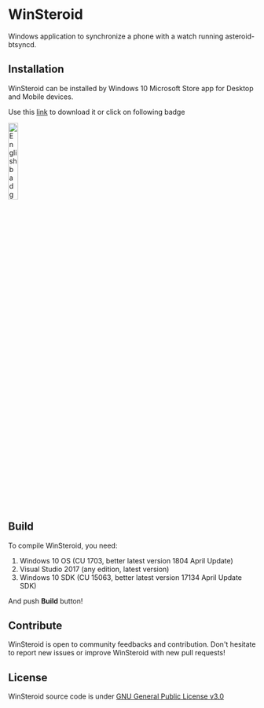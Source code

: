 # WinSteroid
Windows application to synchronize a phone with a watch running asteroid-btsyncd.

## Installation
WinSteroid can be installed by Windows 10 Microsoft Store app for Desktop and Mobile devices. 

Use this <a href="https://www.microsoft.com/store/apps/9ND0R9RHNGC2" target="_blank">link</a> to download it or click on following badge

<a href="https://www.microsoft.com/store/apps/9ND0R9RHNGC2?ocid=badge" target="_blank">
  <img src="https://assets.windowsphone.com/85864462-9c82-451e-9355-a3d5f874397a/English_get-it-from-MS_InvariantCulture_Default.png" alt="English badge" style="width:20%"/>
</a>

## Build
To compile WinSteroid, you need:

1. Windows 10 OS (CU 1703, better latest version 1804 April Update)
2. Visual Studio 2017 (any edition, latest version)
3. Windows 10 SDK (CU 15063, better latest version 17134 April Update SDK)

And push **Build** button!

## Contribute
WinSteroid is open to community feedbacks and contribution. Don't hesitate to report new issues or improve WinSteroid with new pull requests!

## License
WinSteroid source code is under [GNU General Public License v3.0](https://github.com/AsteroidOS/WinSteroid/blob/master/LICENSE.md)
